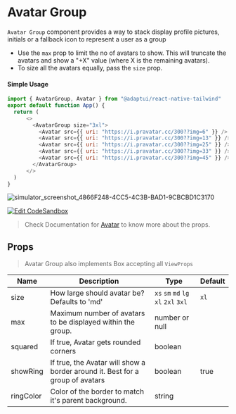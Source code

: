 # Avatar Group

`Avatar Group` component provides a way to stack display profile pictures,
initials or a fallback icon to represent a user as a group

- Use the `max` prop to limit the no of avatars to show. This will truncate the
  avatars and show a "+X" value (where X is the remaining avatars).
- To size all the avatars equally, pass the `size` prop.

#### Simple Usage

```js
import { AvatarGroup, Avatar } from "@adaptui/react-native-tailwind"
export default function App() {
  return (
      <>
        <AvatarGroup size="3xl">
          <Avatar src={{ uri: "https://i.pravatar.cc/300??img=6" }} />
          <Avatar src={{ uri: "https://i.pravatar.cc/300??img=13" }} />
          <Avatar src={{ uri: "https://i.pravatar.cc/300??img=25" }} />
          <Avatar src={{ uri: "https://i.pravatar.cc/300??img=33" }} />
          <Avatar src={{ uri: "https://i.pravatar.cc/300??img=45" }} />
        </AvatarGroup>
      </>
  )
}
```

![simulator_screenshot_4866F248-4CC5-4C3B-BAD1-9CBCBD1C3170](https://user-images.githubusercontent.com/35562287/175233051-7e392f4d-c1d4-4bc2-aa02-2528bb699265.png)

[![Edit CodeSandbox](https://img.shields.io/badge/Avatar_Group-Open%20On%20Expo-%230971f1?style=for-the-badge&logo=expo&labelColor=151515)](https://snack.expo.dev/@timelessco/avatargroup-component---adaptui)

> Check Documentation for [Avatar](avatar.md) to know more about the props. 

## Props

> Avatar Group also implements Box accepting all `ViewProps`

| Name      | Description                                                                   | Type                                 | Default |
|-----------|-------------------------------------------------------------------------------|--------------------------------------|---------|
| size      | How large should avatar be? Defaults to 'md'                                  | `xs` `sm` `md` `lg` `xl` `2xl` `3xl` | `xl`    |
| max       | Maximum number of avatars to be displayed within the group.                   | number or null                       |         |
| squared   | If true, Avatar gets rounded corners                                          | boolean                              |         |
| showRing  | If true, the Avatar will show a border around it. Best for a group of avatars | boolean                              | true    |
| ringColor | Color of the border to match it's parent background.                          | string                               |         |
